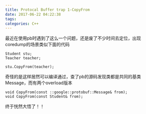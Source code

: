 ```yaml
---
title: Protocal Buffer trap 1-CopyFrom
date: 2017-06-22 04:22:38
tags:
categories: C++
---
```


最近在使用pb时遇到了这么一个问题，还是废了不少时间去定位，出现coredump的场景类似下面的代码
```
Student stu;
Teacher teacher;

stu.CopyFrom(teacher);
```

奇怪的是这样居然可以编译通过，查了pb的源码发现类都是共同的基类Message，而有两个overload版本
```
void CopyFrom(const ::google::protobuf::Message& from);
void CopyFrom(const Student& from);
```

终于恍然大悟了！！